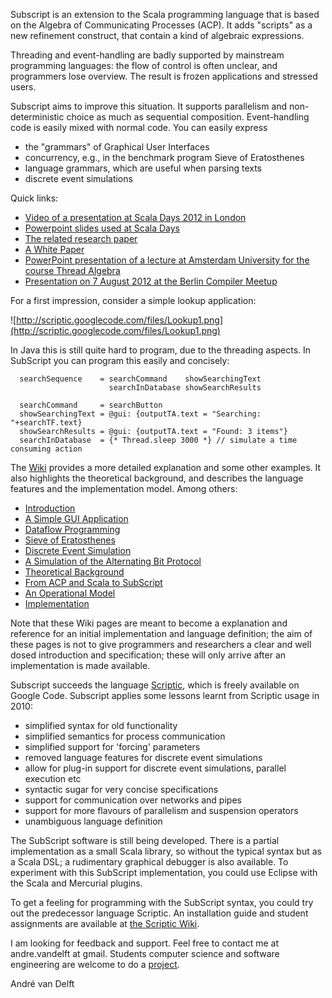 Subscript is an extension to the Scala programming language that is based on the Algebra of Communicating Processes (ACP). It adds "scripts" as a new refinement construct, that contain a kind of algebraic expressions.

Threading and event-handling are badly supported by mainstream programming languages: the flow of control is often unclear, and programmers lose overview. The result is frozen applications and stressed users.

Subscript aims to improve this situation. It supports parallelism and non-deterministic choice as much as sequential composition. Event-handling code is easily mixed with normal code. You can easily express

  * the "grammars" of Graphical User Interfaces
  * concurrency, e.g., in the benchmark program Sieve of Eratosthenes
  * language grammars, which are useful when parsing texts
  * discrete event simulations

Quick links:
  * [Video of a presentation at Scala Days 2012 in London](http://skillsmatter.com/podcast/scala/subscript-extending-scala-with-the-algebra-of-communicating-processes)
  * [Powerpoint slides used at Scala Days ](http://code.google.com/p/subscript/downloads/detail?name=Subscript-presentation20120417.ppt)
  * [The related research paper](http://code.google.com/p/subscript/downloads/detail?name=SubScript-TR2012A.pdf)
  * [A White Paper](http://code.google.com/p/subscript/downloads/detail?name=SubScript%20White%20Paper.pdf)
  * [PowerPoint presentation of a lecture at Amsterdam University for the course Thread Algebra](http://code.google.com/p/subscript/downloads/detail?name=Event-driven%20and%20Concurrent%20Programming.ppt)
  * [Presentation on 7 August 2012 at the Berlin Compiler Meetup](http://berlin.compilermeet.org/)

For a first impression, consider a simple lookup application:

![http://scriptic.googlecode.com/files/Lookup1.png](http://scriptic.googlecode.com/files/Lookup1.png)

In Java this is still quite hard to program, due to the threading aspects. In SubScript you can program this easily and concisely:
```
  searchSequence    = searchCommand    showSearchingText 
                      searchInDatabase showSearchResults

  searchCommand     = searchButton
  showSearchingText = @gui: {outputTA.text = "Searching: "+searchTF.text}
  showSearchResults = @gui: {outputTA.text = "Found: 3 items"}
  searchInDatabase  = {* Thread.sleep 3000 *} // simulate a time consuming action
```

The [Wiki](http://code.google.com/p/subscript/wiki/Contents) provides a more detailed explanation and some other examples. It also highlights the theoretical background, and describes the language features and the implementation model.
Among others:

  * [Introduction](http://code.google.com/p/subscript/wiki/Introduction)
  * [A Simple GUI Application](http://code.google.com/p/subscript/wiki/ASimpleGUIApplication)
  * [Dataflow Programming](http://code.google.com/p/subscript/wiki/DataflowProgramming)
  * [Sieve of Eratosthenes](http://code.google.com/p/subscript/wiki/SieveOfEratosthenes)
  * [Discrete Event Simulation](http://code.google.com/p/subscript/wiki/DiscreteEventSimulation)
  * [A Simulation of the Alternating Bit Protocol](http://code.google.com/p/subscript/wiki/ProtocolSimulation)
  * [Theoretical Background](http://code.google.com/p/subscript/wiki/TheoreticalBackground)
  * [From ACP and Scala to SubScript ](http://code.google.com/p/subscript/wiki/FromACPandScalaToSubScript)
  * [An Operational Model ](http://code.google.com/p/subscript/wiki/OperationalModel)
  * [Implementation](http://code.google.com/p/subscript/wiki/Implementation)

Note that these Wiki pages are meant to become a explanation and reference for an initial implementation and language definition; the aim of these pages is not to give programmers and researchers a clear and well dosed introduction and specification; these will only arrive after an implementation is made available.

Subscript succeeds the language [Scriptic](http://code.google.com/p/scriptic), which is freely available on Google Code. Subscript applies some lessons learnt from Scriptic usage in 2010:

  * simplified syntax for old functionality
  * simplified semantics for process communication
  * simplified support for 'forcing' parameters
  * removed language features for discrete event simulations
  * allow for plug-in support for discrete event simulations, parallel execution etc
  * syntactic sugar for very concise specifications
  * support for communication over networks and pipes
  * support for more flavours of parallelism and suspension operators
  * unambiguous language definition

The SubScript software is still being developed. There is a partial implementation as a small Scala library, so without the typical syntax but as a Scala DSL; a rudimentary graphical debugger is also available. To experiment with this SubScript implementation, you could use Eclipse with the Scala and Mercurial plugins.

To get a feeling for programming with the SubScript syntax, you could try out the predecessor language Scriptic. An installation guide and student assignments are available at [the Scriptic Wiki](http://code.google.com/p/scriptic/w/list).

I am looking for feedback and support. Feel free to contact me at andre.vandelft at gmail.
Students computer science and software engineering are welcome to do a [project](http://code.google.com/p/subscript/wiki/StudentProjects).

André van Delft